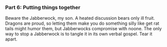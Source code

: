 ### Part 6: Putting things together


Beware the Jabberwock, my son. A heated discussion bears only ill fruit. Dragons are proud, so letting them make you do something silly like get rat tails might humor them, but Jabberwocks compromise with noone. The only way to stop a Jabberwock is to tangle it in its own verbal gospel. Tear it apart.
